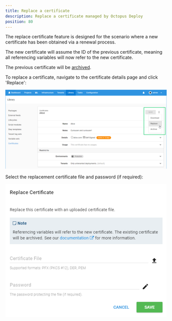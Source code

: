 ```yaml
---
title: Replace a certificate
description: Replace a certificate managed by Octopus Deploy
position: 80
---
```


The replace certificate feature is designed for the scenario where a new certificate has been obtained via a renewal process.

The new certificate will assume the ID of the previous certificate, meaning all referencing variables will now refer to the new certificate.

The previous certificate will be [archived](archiving-and-deleting-certificates.md).

To replace a certificate, navigate to the certificate details page and click 'Replace':

![](images/replace-certificate-btn.png "width=500")

Select the replacement certificate file and password (if required):

![](images/replace-certificate-dialog.png "width=500")
